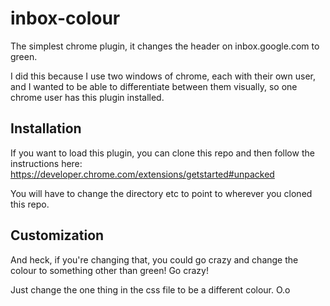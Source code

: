 # inbox-colour

The simplest chrome plugin, it changes the header on inbox.google.com to green.

I did this because I use two windows of chrome, each with their own user, and I wanted to be able to differentiate between them visually, so one chrome user has this plugin installed.

## Installation

If you want to load this plugin, you can clone this repo and then follow the instructions here: https://developer.chrome.com/extensions/getstarted#unpacked

You will have to change the directory etc to point to wherever you cloned this repo.

## Customization

And heck, if you're changing that, you could go crazy and change the colour to something other than green! Go crazy!

Just change the one thing in the css file to be a different colour. O.o
